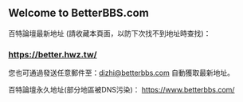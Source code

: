 ## Welcome to BetterBBS.com

百特論壇最新地址 (請收藏本頁面，以防下次找不到地址時查找)：

### https://better.hwz.tw/

您也可通過發送任意郵件至：dizhi@betterbbs.com 自動獲取最新地址。

百特論壇永久地址(部分地區被DNS污染)：
https://www.betterbbs.com/

